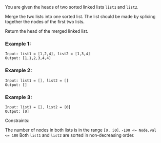 You are given the heads of two sorted linked lists `list1` and `list2`.

Merge the two lists into one sorted list. The list should be made by splicing together the nodes of the first two lists.

Return the head of the merged linked list.

### Example 1:

    Input: list1 = [1,2,4], list2 = [1,3,4]
    Output: [1,1,2,3,4,4]

### Example 2:

    Input: list1 = [], list2 = []
    Output: []

### Example 3:

    Input: list1 = [], list2 = [0]
    Output: [0]

Constraints:

The number of nodes in both lists is in the range `[0, 50]`.
`-100 <= Node.val <= 100`
Both `list1` and `list2` are sorted in non-decreasing order.
